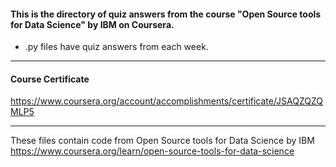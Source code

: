 #### This is the directory of quiz answers from the course "Open Source tools for Data Science" by IBM on Coursera. ####



* .py files have quiz answers from each week.

------------------------------------------------------------

#### Course Certificate ####
https://www.coursera.org/account/accomplishments/certificate/JSAQZQZQMLP5

------------------------------------------------------------

These files contain code from
Open Source tools for Data Science by IBM
https://www.coursera.org/learn/open-source-tools-for-data-science




